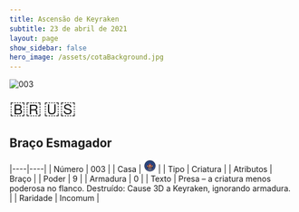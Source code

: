 ```yaml
---
title: Ascensão de Keyraken
subtitle: 23 de abril de 2021
layout: page
show_sidebar: false
hero_image: /assets/cotaBackground.jpg
---
```


![003](https://cards-keyforge.s3.eu-north-1.amazonaws.com/media/pt/rotk/003.png)

<span title="Português" style="font-size: 32px;cursor: pointer;" onclick="javascript:document.querySelector('img[alt=\'003\']').src=document.querySelector('img[alt=\'003\']').src.replace(/media\/[^/]+/, 'media/pt')">🇧🇷</span>
<span title="English" style="font-size: 32px;cursor: pointer;" onclick="javascript:document.querySelector('img[alt=\'003\']').src=document.querySelector('img[alt=\'003\']').src.replace(/media\/[^/]+/, 'media/en')">🇺🇸</span>

## Braço Esmagador

|----|----|
| Número | 003 |
| Casa | ![Keyraken](https://raw.githubusercontent.com/cardsofkeyforge/cardsofkeyforge.github.io/master/rotk/keyraken.png "Keyraken") |
| Tipo | Criatura |
| Atributos | Braço |
| Poder | 9 |
| Armadura | 0 |
| Texto | Presa – a criatura menos poderosa no flanco. Destruído: Cause 3D a Keyraken, ignorando armadura. |
| Raridade | Incomum |
